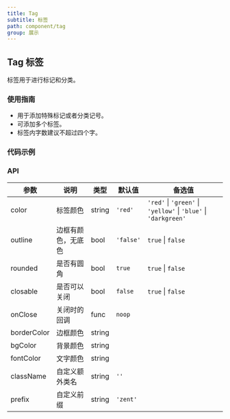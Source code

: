 ```yaml
---
title: Tag
subtitle: 标签
path: component/tag
group: 展示
---
```


## Tag 标签

标签用于进行标记和分类。

### 使用指南

-  用于添加特殊标记或者分类记号。
-  可添加多个标签。
-  标签内字数建议不超过四个字。

### 代码示例

### API

| 参数    |   说明          | 类型     | 默认值        | 备选值            |
| ------- | -------------  | ------  | -------------|----------------- |
| color   | 标签颜色        | string  | `'red'`      | `'red'` \| `'green'` \| `'yellow'` \| `'blue'` \| `'darkgreen'` |
| outline | 边框有颜色，无底色| bool    | `'false'`    |`true` \| `false`    |
| rounded | 是否有圆角 | bool | `true` | `true` \| `false` |
| closable| 是否可以关闭     | bool    | `false`      | `true` \| `false`   |
| onClose | 关闭时的回调     | func    | `noop`       |                  |
| borderColor | 边框颜色 | string | | |
| bgColor | 背景颜色 | string | | |
| fontColor | 文字颜色 | string | | |
| className| 自定义额外类名  | string   | `''`         |                  |
| prefix  | 自定义前缀      | string   | `'zent'`     |                  |
